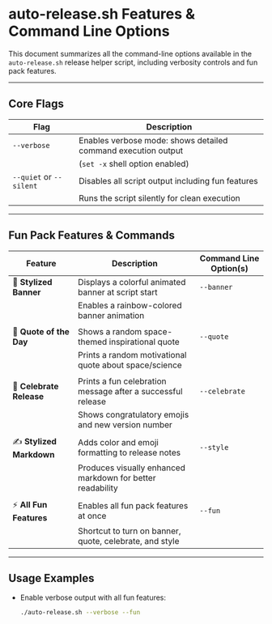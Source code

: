 # auto-release.sh Features & Command Line Options

This document summarizes all the command-line options available in the `auto-release.sh` release helper script, including verbosity controls and fun pack features.

---

## Core Flags

| Flag           | Description                                                     |
|----------------|-----------------------------------------------------------------|
| `--verbose`    | Enables verbose mode: shows detailed command execution output   |
|                | (`set -x` shell option enabled)                                 |
| `--quiet` or `--silent` | Disables all script output including fun features       |
|                | Runs the script silently for clean execution                    |

---

## Fun Pack Features & Commands

| Feature               | Description                                               | Command Line Option(s)          |
|-----------------------|-----------------------------------------------------------|--------------------------------|
| 🎨 **Stylized Banner** | Displays a colorful animated banner at script start       | `--banner`                     |
|                       | Enables a rainbow-colored banner animation                 |                                |
|                       |                                                             |                                |
| 🌌 **Quote of the Day**| Shows a random space-themed inspirational quote            | `--quote`                      |
|                       | Prints a random motivational quote about space/science     |                                |
|                       |                                                             |                                |
| 🎉 **Celebrate Release** | Prints a fun celebration message after a successful release | `--celebrate`                  |
|                       | Shows congratulatory emojis and new version number         |                                |
|                       |                                                             |                                |
| ✍️ **Stylized Markdown** | Adds color and emoji formatting to release notes          | `--style`                     |
|                       | Produces visually enhanced markdown for better readability |                                |
|                       |                                                             |                                |
| ⚡ **All Fun Features**  | Enables all fun pack features at once                     | `--fun`                        |
|                       | Shortcut to turn on banner, quote, celebrate, and style    |                                |

---

## Usage Examples

- Enable verbose output with all fun features:

  ```bash
  ./auto-release.sh --verbose --fun